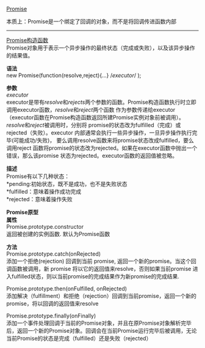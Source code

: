 [Promise](https://developer.mozilla.org/zh-CN/docs/Web/JavaScript/Guide/Using_promises)  

本质上：Promise是一个绑定了回调的对象，而不是将回调传进函数内部  







***********************

[Promise构造函数](https://developer.mozilla.org/zh-CN/docs/Web/JavaScript/Reference/Global_Objects/Promise)  
Promise对象用于表示一个异步操作的最终状态（完成或失败），以及该异步操作的结果值。  

__语法__  
    new Promise(function(resolve,reject){...} /*executor*/ );  

__参数__  
_executor_  
executor是带有*resolve*和*rejects*两个参数的函数。Promise构造函数执行时立即调用executor函数，*resolve*和*reject*两个函数
作为参数传递给executor（executor函数在Promise构造函数返回所建Promise实例对象前被调用）。*resolve*和*reject*被调用时，分别将
promise的状态改为fulfilled（完成）或rejected（失败）。executor 内部通常会执行一些异步操作，一旦异步操作执行完毕(可能成功/失败)，
要么调用resolve函数来将promise状态改成fulfilled，要么调用reject 函数将promise的状态改为rejected。如果在executor函数中抛出一个
错误，那么该promise 状态为rejected。executor函数的返回值被忽略。  

__描述__  
Promise有以下几种状态：  
*pending:初始状态，既不是成功，也不是失败状态  
*fulfilled：意味着操作成功完成  
*rejected：意味着操作失败  


__Promise原型__  
**属性**  
Promise.prototype.constructor  
返回被创建的实例函数. 默认为Promise函数  

__方法__  
Promise.prototype.catch(onRejected)  
添加一个拒绝(rejection) 回调到当前 promise, 返回一个新的promise。当这个回调函数被调用，新 promise 将以它的返回值来resolve，否则如果当前promise 进入fulfilled状态，则以当前promise的完成结果作为新promise的完成结果.  

Promise.prototype.then(onFulfilled, onRejected)  
添加解决（fulfillment）和拒绝（rejection）回调到当前promise，返回一个新的promise，将以回调的返回值来resolve  


Promise.prototype.finally(onFinally)  
添加一个事件处理回调于当前的Promise对象，并且在原Promise对象解析完毕后，返回一个新的Promise对象。回调会在当前Promise运行完毕后被调用，无论当前Promise的状态是完成（fulfilled）还是失败（rejected）  
